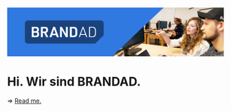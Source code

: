 [![](assets/brandad_title_banner.jpg)](https://brandad.dev/kontakt)

# Hi. Wir sind BRANDAD.

=> [Read me.](profile/REAME.md)